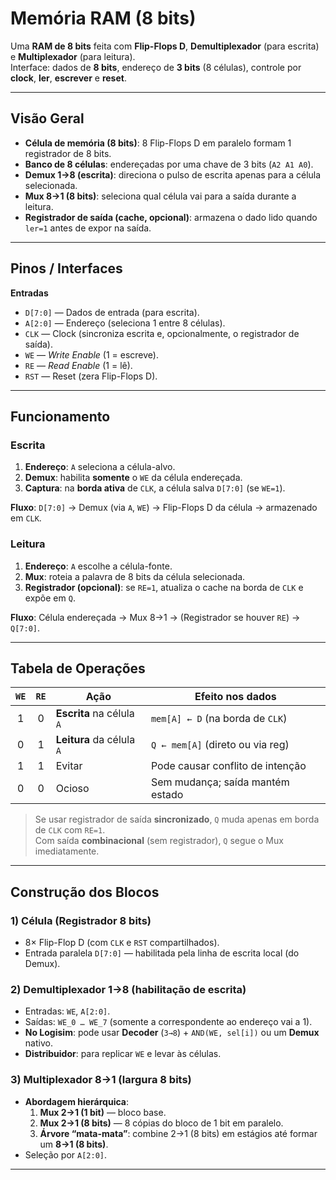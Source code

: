 # Memória RAM (8 bits)

Uma **RAM de 8 bits** feita com **Flip-Flops D**, **Demultiplexador** (para escrita) e **Multiplexador** (para leitura).  
Interface: dados de **8 bits**, endereço de **3 bits** (8 células), controle por **clock**, **ler**, **escrever** e **reset**.

---

## Visão Geral
- **Célula de memória (8 bits)**: 8 Flip-Flops D em paralelo formam 1 registrador de 8 bits.
- **Banco de 8 células**: endereçadas por uma chave de 3 bits (`A2 A1 A0`).
- **Demux 1→8 (escrita)**: direciona o pulso de escrita apenas para a célula selecionada.
- **Mux 8→1 (8 bits)**: seleciona qual célula vai para a saída durante a leitura.
- **Registrador de saída (cache, opcional)**: armazena o dado lido quando `ler=1` antes de expor na saída.


---

## Pinos / Interfaces
**Entradas**
- `D[7:0]` — Dados de entrada (para escrita).
- `A[2:0]` — Endereço (seleciona 1 entre 8 células).
- `CLK` — Clock (sincroniza escrita e, opcionalmente, o registrador de saída).
- `WE` — *Write Enable* (1 = escreve).
- `RE` — *Read Enable* (1 = lê).
- `RST` — Reset (zera Flip-Flops D).


---

## Funcionamento

### Escrita
1. **Endereço**: `A` seleciona a célula-alvo.  
2. **Demux**: habilita **somente** o `WE` da célula endereçada.  
3. **Captura**: na **borda ativa** de `CLK`, a célula salva `D[7:0]` (se `WE=1`).  

**Fluxo**: `D[7:0]` → Demux (via `A`, `WE`) → Flip-Flops D da célula → armazenado em `CLK`.

### Leitura
1. **Endereço**: `A` escolhe a célula-fonte.  
2. **Mux**: roteia a palavra de 8 bits da célula selecionada.  
3. **Registrador (opcional)**: se `RE=1`, atualiza o cache na borda de `CLK` e expõe em `Q`.

**Fluxo**: Célula endereçada → Mux 8→1 → (Registrador se houver `RE`) → `Q[7:0]`.

---

## Tabela de Operações
| `WE` | `RE` | Ação                               | Efeito nos dados                |
|:----:|:----:|------------------------------------|---------------------------------|
|  1   |  0   | **Escrita** na célula `A`          | `mem[A] ← D` (na borda de `CLK`)|
|  0   |  1   | **Leitura** da célula `A`          | `Q ← mem[A]` (direto ou via reg)|
|  1   |  1   | Evitar                              | Pode causar conflito de intenção|
|  0   |  0   | Ocioso                              | Sem mudança; saída mantém estado|

> Se usar registrador de saída **sincronizado**, `Q` muda apenas em borda de `CLK` com `RE=1`.  
> Com saída **combinacional** (sem registrador), `Q` segue o Mux imediatamente.

---

## Construção dos Blocos

### 1) Célula (Registrador 8 bits)
- 8× Flip-Flop D (com `CLK` e `RST` compartilhados).
- Entrada paralela `D[7:0]` — habilitada pela linha de escrita local (do Demux).

### 2) Demultiplexador 1→8 (habilitação de escrita)
- Entradas: `WE`, `A[2:0]`.
- Saídas: `WE_0 … WE_7` (somente a correspondente ao endereço vai a 1).
- **No Logisim**: pode usar **Decoder** (`3→8`) + `AND(WE, sel[i])` ou um **Demux** nativo.  
- **Distribuidor**: para replicar `WE` e levar às células.

### 3) Multiplexador 8→1 (largura 8 bits)
- **Abordagem hierárquica**:
  1. **Mux 2→1 (1 bit)** — bloco base.
  2. **Mux 2→1 (8 bits)** — 8 cópias do bloco de 1 bit em paralelo.
  3. **Árvore “mata-mata”**: combine 2→1 (8 bits) em estágios até formar um **8→1 (8 bits)**.
- Seleção por `A[2:0]`.


---


